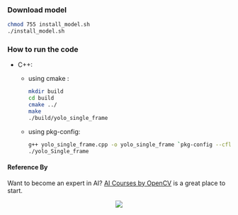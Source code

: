 ### Download model
  ```bash
  chmod 755 install_model.sh
  ./install_model.sh
  ```
### How to run the code 

* C++:

  * using cmake :
    ```bash
    mkdir build
    cd build
    cmake ../
    make
    ./build/yolo_single_frame
    ```

  * using pkg-config:

    ```bash
    g++ yolo_single_frame.cpp -o yolo_single_frame `pkg-config --cflags --libs opencv4`
    ./yolo_Single_frame
    ```

#### Reference By

Want to become an expert in AI? [AI Courses by OpenCV](https://opencv.org/courses/) is a great place to start. 

<a href="https://opencv.org/courses/">
<p align="center"> 
<img src="https://www.learnopencv.com/wp-content/uploads/2020/04/AI-Courses-By-OpenCV-Github.png">
</p>
</a>
